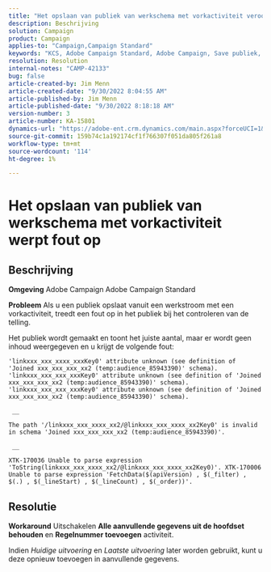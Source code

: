 ```yaml
---
title: "Het opslaan van publiek van werkschema met vorkactiviteit veroorzaakt fout"
description: Beschrijving
solution: Campaign
product: Campaign
applies-to: "Campaign,Campaign Standard"
keywords: "KCS, Adobe Campaign Standard, Adobe Campaign, Save publiek, workflow, vorkactiviteit, throws error, leshooting"
resolution: Resolution
internal-notes: "CAMP-42133"
bug: false
article-created-by: Jim Menn
article-created-date: "9/30/2022 8:04:55 AM"
article-published-by: Jim Menn
article-published-date: "9/30/2022 8:18:18 AM"
version-number: 3
article-number: KA-15801
dynamics-url: "https://adobe-ent.crm.dynamics.com/main.aspx?forceUCI=1&pagetype=entityrecord&etn=knowledgearticle&id=22d4478e-9640-ed11-9db1-0022480866ad"
source-git-commit: 159b74c1a192174cf1f766307f051da805f261a8
workflow-type: tm+mt
source-wordcount: '114'
ht-degree: 1%

---
```


# Het opslaan van publiek van werkschema met vorkactiviteit werpt fout op

## Beschrijving


<b>Omgeving</b>
Adobe Campaign Adobe Campaign Standard

<b>Probleem</b>
Als u een publiek opslaat vanuit een werkstroom met een vorkactiviteit, treedt een fout op in het publiek bij het controleren van de telling.

Het publiek wordt gemaakt en toont het juiste aantal, maar er wordt geen inhoud weergegeven en u krijgt de volgende fout:


```
'linkxxx_xxx_xxxx_xxxKey0' attribute unknown (see definition of 'Joined xxx_xxx_xxx_xx2 (temp:audience_85943390)' schema). 'linkxxx_xxx_xxx_xxxKey0' attribute unknown (see definition of 'Joined xxx_xxx_xxx_xx2 (temp:audience_85943390)' schema). 'linkxxx_xxx_xxx_xxxKey0' attribute unknown (see definition of 'Joined xxx_xxx_xxx_xx2 (temp:audience_85943390)' schema).

 __ 

The path '/linkxxx_xxx_xxxx_xx2/@linkxxx_xxx_xxxx_xx2Key0' is invalid in schema 'Joined xxx_xxx_xxx_xx2 (temp:audience_85943390)'.

 __ 

XTK-170036 Unable to parse expression 'ToString(linkxxx_xxx_xxxx_xx2/@linkxxx_xxx_xxxx_xx2Key0)'. XTK-170006 Unable to parse expression 'FetchData($(apiVersion) , $(_filter) , $(.) , $(_lineStart) , $(_lineCount) , $(_order))'.
```



## Resolutie


<b>Workaround</b>
Uitschakelen <b>Alle aanvullende gegevens uit de hoofdset behouden </b>en <b>Regelnummer toevoegen</b> activiteit.

Indien *Huidige uitvoering* en *Laatste uitvoering* later worden gebruikt, kunt u deze opnieuw toevoegen in aanvullende gegevens.
